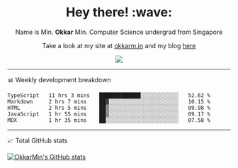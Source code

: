 <h1 align="center"> Hey there! :wave:</h1>

<p align="center">Name is Min. <strong>Okkar</strong> Min. Computer Science undergrad from Singapore</p>

<p align="center">Take a look at my site at <a href="https://okkarm.in" target="_blank">okkarm.in</a> and my blog <a href="https://okkarm.in/blog" target="_blank">here</a></p>

<p align="center">
  <a href="https://okkarm.in/linkedin" target='_blank'>
    <img src="https://img.shields.io/badge/linkedin-%230077B5.svg?&style=for-the-badge&logo=linkedin&logoColor=white" />
  </a>
 </p>

---

📊 Weekly development breakdown

<!--START_SECTION:waka-->
```text
TypeScript   11 hrs 3 mins   █████████████░░░░░░░░░░░░   52.62 % 
Markdown     2 hrs 7 mins    ██▓░░░░░░░░░░░░░░░░░░░░░░   10.15 % 
HTML         2 hrs 5 mins    ██▒░░░░░░░░░░░░░░░░░░░░░░   09.98 % 
JavaScript   1 hr 55 mins    ██▒░░░░░░░░░░░░░░░░░░░░░░   09.17 % 
MDX          1 hr 35 mins    ██░░░░░░░░░░░░░░░░░░░░░░░   07.58 % 
```
<!--END_SECTION:waka-->

---

📈 Total GitHub stats

<p>
  <a href="https://github.com/OkkarMin"><img src="https://github-readme-stats.vercel.app/api?username=OkkarMin&hide_border=true&show_icons=true&theme=graywhite" alt="OkkarMin's GitHub stats"></a>
</p>
